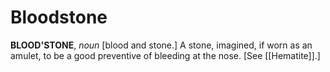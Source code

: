 # Bloodstone

**BLOOD'STONE**, _noun_ \[blood and stone.\] A stone, imagined, if worn as an amulet, to be a good preventive of bleeding at the nose. \[See [[Hematite]].\]